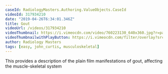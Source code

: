 ```yaml
---
caseId: RadiologyMasters.Authoring.ValueObjects.CaseId
videoId: 317934210
date: "2019-04-26T6:34:01.346Z"
title: Gout
videoUrl: /videos/317934210
videoThumbnail: https://i.vimeocdn.com/video/760223130_640x360.jpg?r=pad
videoThumbnailwithPlayButton: https://i.vimeocdn.com/filter/overlay?src0=https://i.vimeocdn.com/video/760223130_640x360.jpg?r=pad&src1=http%3A%2F%2Ff.vimeocdn.com%2Fp%2Fimages%2Fcrawler_play.png
author: Radiology Masters
tags: [easy, john_curtis, musculoskeletal]
---
```


This provides a description of the plain film manifestations of gout, affecting the muscle-skeletal system